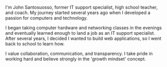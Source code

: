 I'm John Santosuosso, former IT support specialist, high school teacher, and coach. My journey started several years ago when I developed a passion for computers and technology.

I began taking computer hardware and networking classes in the evenings and eventually learned enough to land a job as an IT support specialist. After several years, I decided I wanted to build web applications, so I went back to school to learn how.

I value collaboration, communication, and transparency.  I take pride in working hard and believe strongly in the 'growth mindset' concept.
